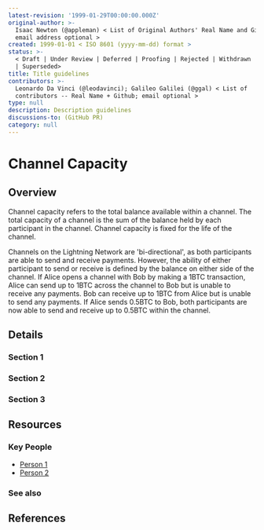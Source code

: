 ```yaml
---
latest-revision: '1999-01-29T00:00:00.000Z'
original-author: >-
  Isaac Newton (@appleman) < List of Original Authors' Real Name and Github;
  email address optional >
created: 1999-01-01 < ISO 8601 (yyyy-mm-dd) format >
status: >-
  < Draft | Under Review | Deferred | Proofing | Rejected | Withdrawn | Accepted
  | Superseded>
title: Title guidelines
contributors: >-
  Leonardo Da Vinci (@leodavinci); Galileo Galilei (@ggal) < List of
  contributors -- Real Name + Github; email optional >
type: null
description: Description guidelines
discussions-to: (GitHub PR)
category: null
---
```


# Channel Capacity

## Overview

Channel capacity refers to the total balance available within a channel. The total capacity of a channel is the sum of the balance held by each participant in the channel. Channel capacity is fixed for the life of the channel.

Channels on the Lightning Network are 'bi-directional', as both participants are able to send and receive payments. However, the ability of either participant to send or receive is defined by the balance on either side of the channel. If Alice opens a channel with Bob by making a 1BTC transaction, Alice can send up to 1BTC across the channel to Bob but is unable to receive any payments. Bob can receive up to 1BTC from Alice but is unable to send any payments. If Alice sends 0.5BTC to Bob, both participants are now able to send and receive up to 0.5BTC within the channel. 

## Details

### Section 1

### Section 2

### Section 3

## Resources

### Key People

* [Person 1](channel-capacity.md)
* [Person 2](channel-capacity.md)

### See also

## References

